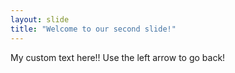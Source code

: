 ```yaml
---
layout: slide
title: "Welcome to our second slide!"
---
```

My custom text here!! 
Use the left arrow to go back!
